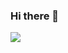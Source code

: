 ### Hi there 👋

<!--[![EnterNickname's GitHub stats](https://github-readme-stats.vercel.app/api?username=Enter-Nickname&show_icons=true&theme=dark)](https://github.com/Enter-Nickname)-->
<a href="https://github.com/Enter-Nickname"><img src="https://github-readme-stats.vercel.app/api?username=Enter-Nickname&show_icons=true&title_color=#4c71f2"/></a>

<!--
**Enter-Nickname/Enter-Nickname** is a ✨ _special_ ✨ repository because its `README.md` (this file) appears on your GitHub profile.

Here are some ideas to get you started:

- 🔭 I’m currently working on ...
- 🌱 I’m currently learning ...
- 👯 I’m looking to collaborate on ...
- 🤔 I’m looking for help with ...
- 💬 Ask me about ...
- 📫 How to reach me: ...
- 😄 Pronouns: ...
- ⚡ Fun fact: ...
-->
